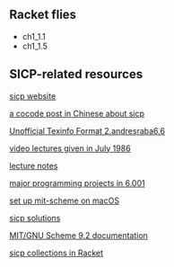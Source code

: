 
## Racket flies
- ch1_1.1
- ch1_1.5

## SICP-related resources

[sicp website ](https://mitpress.mit.edu/sites/default/files/sicp/index.html)

[a cocode post in Chinese about sicp](http://cocode.cc/t/sicp/3397/48)

[Unofficial Texinfo Format 2.andresraba6.6](https://sarabander.github.io/sicp/html/index.xhtml)

[video lectures given in July 1986](https://ocw.mit.edu/courses/electrical-engineering-and-computer-science/6-001-structure-and-interpretation-of-computer-programs-spring-2005/video-lectures/)

[lecture notes](https://ocw.mit.edu/courses/electrical-engineering-and-computer-science/6-001-structure-and-interpretation-of-computer-programs-spring-2005/lecture-notes/)

[major programming projects in 6.001](https://ocw.mit.edu/courses/electrical-engineering-and-computer-science/6-001-structure-and-interpretation-of-computer-programs-spring-2005/projects/)

[set up mit-scheme on macOS](http://rayhightower.com/blog/2015/02/18/sicp-study-group/)

[sicp solutions](http://community.schemewiki.org/?sicp-solutions)

[MIT/GNU Scheme 9.2 documentation](https://www.gnu.org/software/mit-scheme/documentation/mit-scheme-ref/)

[sicp collections in Racket](http://docs.racket-lang.org/sicp-manual/index.html?q=sicp#%28part._.Introduction_to_the__lang_sicp_language%29)
